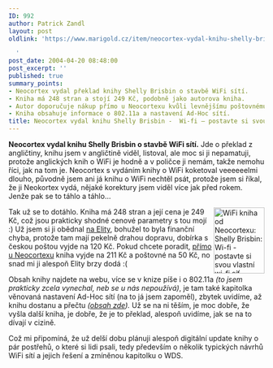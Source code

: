```yaml
---
ID: 992
author: Patrick Zandl
layout: post
oldlink: 'https://www.marigold.cz/item/neocortex-vydal-knihu-shelly-brisbin-wi-fi-postavte-si-svou-vlastni-wi-fi-sit

  '
post_date: 2004-04-20 08:48:00
post_excerpt: ''
published: true
summary_points:
- Neocortex vydal překlad knihy Shelly Brisbin o stavbě WiFi sítí.
- Kniha má 248 stran a stojí 249 Kč, podobně jako autorova kniha.
- Autor doporučuje nákup přímo u Neocortexu kvůli levnějšímu poštovnému.
- Kniha obsahuje informace o 802.11a a nastavení Ad-Hoc sítí.
title: Neocortex vydal knihu Shelly Brisbin -  Wi-fi – postavte si svou vlastní wi-fi síť
---
```


<p>
<STRONG>Neocortex vydal knihu Shelly Brisbin o stavbě WiFi sítí.</STRONG> Jde o překlad z angličtiny, knihu jsem v angličtině viděl, listoval, ale moc si ji nepamatuji, protože anglických knih o WiFi je hodně a v poličce ji nemám, takže nemohu říci, jak na tom je. Neocortex s vydáním knihy o WiFi koketoval veeeeeelmi dlouho, původně jsem ani já knihu o WiFi nechtěl psát, protože jsem si říkal, že ji Neokortex vydá, nějaké korektury jsem viděl více jak před rokem. Jenže pak se to táhlo a táhlo... </p>

<p>
<IMG height=130 alt="WiFi kniha od Neocortexu: Shelly Brisbin: Wi-fi - postavte si svou vlastní wi-fi síť" src="http://marigold.cz/obrazek/neocortex-wifikniha.jpg" width=100 align=right>Tak už se to dotáhlo. Kniha má 248 stran a její cena je 249 Kč, což jsou prakticky shodné cenové parametry s tou mojí :) Už jsem si ji obědnal <A href="http://www.wifionline.net/" target=_blank>na Elity</A>, bohužel to byla finanční chyba, protože tam mají pekelně drahou dopravu, dobírka s českou poštou vyjde na 120 Kč. Pokud chcete poradit, <A href="http://www.neo.cz/wifi.html" target=_blank>přímo u Neocortexu</A> kniha vyjde na 211 Kč a poštovné na 50 Kč, no snad mi ji alespoň Elity brzy dodá :(</p>

<p>
Obsah knihy najdete na webu, více se v knize píše i o 802.11a <EM>(to jsem prakticky zcela vynechal, neb se u nás nepoužívá)</EM>, je tam také kapitolka věnovaná nastavení Ad-Hoc sítí (na to já jsem zapoměl), zbytek uvidíme, až knihu dostanu a přečtu <EM>(</EM><A href="http://www.neo.cz/wifi_obsah.html" target=_blank><EM>obsah zde</EM></A><EM>).</EM> Už se na ni těším, je moc dobře, že vyšla další kniha, je dobře, že je to překlad, alespoň uvidíme, jak se na to dívají v cizině.</p>

<p>
Což mi připomíná, že už delší dobu plánuji alespoň digitální update knihy o pár postřehů, o které si lidi psali, tedy především o několik typických návrhů WiFi sítí a jejich řešení a zmíněnou kapitolku o WDS.</p>
